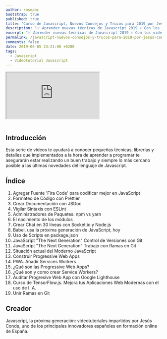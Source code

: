 ```yaml
---
author: rosepac
bootstrap: true
published: true
title: "Curso de Javascript, Nuevos Consejos y Trucos para 2019 por Jesús Conde"
description: "✅ Aprender nuevas técnicas de Javascript 2019 ✌️ Con los videotutoriales impartidos por Jesús Conde: PWA, Git, Linternas, TensorFlow, Service Workers."
excerpt: "✅ Aprender nuevas técnicas de Javascript 2019 ✌️ Con los videotutoriales impartidos por Jesús Conde: PWA, Git, Linternas, TensorFlow, Service Workers."
permalink: /javascript-nuevos-consejos-y-trucos-para-2019-por-jesus-conde/
comments: false
date: 2019-06-05 23:21:00 +0200
tags:
  - Javascript
  - Videotutorial Javascript
---
```


<div class="embed-responsive embed-responsive-16by9">
  <iframe class="embed-responsive-item" src="https://www.youtube-nocookie.com/embed/videoseries?list=PLTlBeKQnFKtIU7Ap4jNX513lI1bC9m01X" allowfullscreen></iframe>
</div><br/>

## Introducción

Esta serie de vídeos te ayudará a conocer pequeñas técnicas, librerías y detalles que implementados a la hora de aprender a programar te asegurarán estar realizando un buen trabajo y siempre lo más cercano posible a las últimas novedades del lenguaje de Javascript.

## Índice

1. Agregar Fuente 'Fira Code' para codificar mejor en JavaScript
2. Formateo de Código con Prettier
3. Crear Documentación con JSDoc
4. Vigilar Sintaxis con ESLint
5. Administradores de Paquetes. npm vs yarn
6. El nacimiento de los módulos
7. Crear Chat en 30 líneas con Socket.io y Node.js
8. Babel, usa la próxima generación de JavaScript, hoy
9. Uso de Scripts en package.json
10. JavaScript "The Next Generation" Control de Versiones con Git
11. JavaScript "The Next Generation" Trabajo con Ramas en Git
12. Situación actual del Moderno JavaScript
13. Construir Progressive Web Apps
14. PWA. Añadir Services Workers
15. ¿Qué son las Progressive Web Apps?
16. ¿Qué son y como crear Service Workers?
17. Auditar Progresive Web App con Google Lighthouse
18. Curso de TensorFlow.js. Mejora tus Aplicaciones Web Modernas con el uso de I. A.
19. Unir Ramas en Git

## Creador

Javascript, la próxima generación: videotutoriales impartidos por Jesús Conde, uno de los principales innovadores españoles en formación online de España.